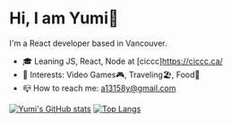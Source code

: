 # Hi, I am Yumi👋
I'm a React developer based in Vancouver.

- 🎓 Leaning JS, React, Node at [ciccc]https://ciccc.ca/
- 💓 Interests: Video Games🎮, Traveling🏖, Food🍖
- 📪 How to reach me: a13158y@gmail.com

[![Yumi's GitHub stats](https://github-readme-stats.vercel.app/api?username=YumiKimbara&theme=react&show_icons=true)](https://github.com/YumiKimbara/github-readme-stats)
[![Top Langs](https://github-readme-stats.vercel.app/api/top-langs/?username=YumiKimbara&theme=react&show_icons=true&layout=compact)](https://github.com/YumiKimbara/github-readme-stats)
